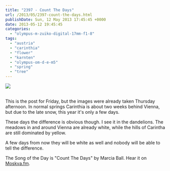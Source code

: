 ```yaml
---
title: "2397 - Count The Days"
url: /2013/05/2397-count-the-days.html
publishDate: Sun, 12 May 2013 17:45:45 +0000
date: 2013-05-12 19:45:45
categories: 
  - "olympus-m-zuiko-digital-17mm-f1-8"
tags: 
  - "austria"
  - "carinthia"
  - "flower"
  - "karnten"
  - "olympus-om-d-e-m5"
  - "spring"
  - "tree"
---
```

<div class="container">
<div class="center"><a target="_blank" href="https://d25zfm9zpd7gm5.cloudfront.net/1200x1200/2013/20130509_150623_lr.jpg"><img src="https://d25zfm9zpd7gm5.cloudfront.net/0600x0600/2013/20130509_150623_lr.jpg" /></a></div>
</div>
<br />

This is the post for Friday, but the images were already taken Thursday afternoon. In normal springs Carinthia is about two weeks behind Vienna, but due to the late snow, this year it's only a few days. 

<a target="_blank" href="https://d25zfm9zpd7gm5.cloudfront.net/1200x1200/2013/20130509_150420_lr.jpg"><img style="margin: 0pt 0px 0pt 10px; float: right;" src="https://d25zfm9zpd7gm5.cloudfront.net/0150x0150/2013/20130509_150420_lr.jpg" alt="" border="0" /></a> These days the difference is obvious though. I see it in the dandelions. The meadows in and around Vienna are already white, while the hills of Carintha are still dominated by yellow.

 A few days from now they will be white as well and nobody will be able to tell the difference.

The Song of the Day is "Count The Days" by Marcia Ball. Hear it on <a href="http://www.moskva.fm/artist/marcia_ball/song_1150228" target="_blank">Moskva.fm</a>.
